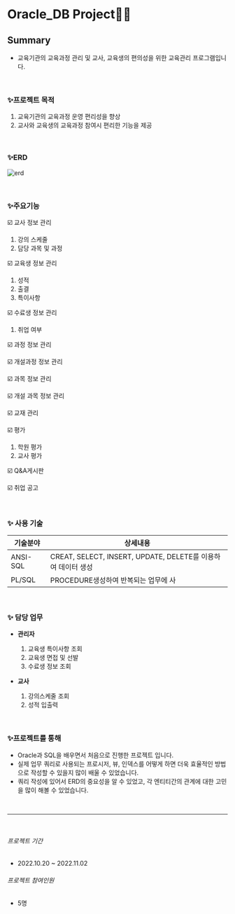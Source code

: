 # Oracle_DB Project👩‍💻

## Summary
- 교육기관의 교육과정 관리 및 교사, 교육생의 편의성을 위한 교육관리 프로그램입니다.


&nbsp;
&nbsp;

### ✨프로젝트 목적
1.  교육기관의 교육과정 운영 편리성을 향상
2.  교사와 교육생의 교육과정 참여시 편리한 기능을 제공

&nbsp;
&nbsp;

### ✨ERD
![erd](https://user-images.githubusercontent.com/111338981/212251556-80c7f33a-01f3-4267-9d5d-0e4360e2aebd.png)

&nbsp;
&nbsp;

### ✨주요기능
☑️ 교사 정보 관리
 1. 강의 스케줄
 2. 담당 과목 및 과정
 
☑️ 교육생 정보 관리
 1. 성적
 2. 출결
 3. 특이사항

☑️ 수료생 정보 관리
 1. 취업 여부

☑️ 과정 정보 관리

☑️ 개설과정 정보 관리

☑️ 과목 정보 관리

☑️ 개설 과목 정보 관리

☑️ 교재 관리

☑️ 평가
 1. 학원 평가
 2. 교사 평가

☑️ Q&A게시판

☑️ 취업 공고


&nbsp;
&nbsp;


### ✨ 사용 기술
| 기술분야 | 상세내용 |
| ------ | ------ |
| ANSI-SQL | CREAT, SELECT, INSERT, UPDATE, DELETE를 이용하여 데이터 생성 |
| PL/SQL | PROCEDURE생성하여 반복되는 업무에 사 |


&nbsp;

### ✨ 담당 업무
- **관리자** 
     1. 교육생 특이사항 조회
     2. 교육생 면접 및 선발
     3. 수료생 정보 조회
&nbsp;
     
- **교사**
    1. 강의스케줄 조회
    2. 성적 입출력
    
&nbsp;
&nbsp;
&nbsp;

### ✨프로젝트를 통해
 - Oracle과 SQL을 배우면서 처음으로 진행한 프로젝트 입니다.
 - 실제 업무 쿼리로 사용되는 프로시저, 뷰, 인덱스를 어떻게 하면 더욱 효율적인 방법으로 작성할 수 있을지 많이 배울 수 있었습니다.
 - 쿼리 작성에 있어서 ERD의 중요성을 알 수 있었고, 각 엔티티간의 관계에 대한 고민을 많이 해볼 수 있었습니다.

&nbsp;
&nbsp;


---
&nbsp;
&nbsp;
###### _프로젝트 기간_
- 2022.10.20 ~ 2022.11.02


###### _프로젝트 참여인원_
- 5명


